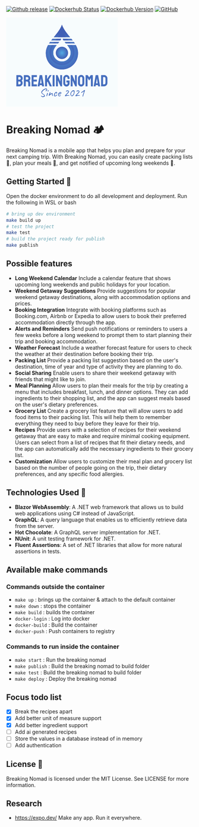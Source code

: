 [![Github release](https://img.shields.io/github/v/release/rolfwessels/BreakingNomad)](https://github.com/rolfwessels/BreakingNomad/releases)
[![Dockerhub Status](https://img.shields.io/badge/dockerhub-ok-blue.svg)](https://hub.docker.com/r/rolfwessels/BreakingNomad/tags)
[![Dockerhub Version](https://img.shields.io/docker/v/rolfwessels/BreakingNomad?sort=semver)](https://hub.docker.com/r/rolfwessels/BreakingNomad/tags)
[![GitHub](https://img.shields.io/github/license/rolfwessels/BreakingNomad)](https://github.com/rolfwessels/BreakingNomad/licence.md)

![breaking nomad](./docs/logo.png "breaking nomad")

# Breaking Nomad 🏕️

Breaking Nomad is a mobile app that helps you plan and prepare for your next camping trip. With Breaking Nomad, you can easily create packing lists 🎒, plan your meals 🍴, and get notified of upcoming long weekends 📅.

## Getting Started 🚀

Open the docker environment to do all development and deployment. Run the following in WSL or bash

```bash
# bring up dev environment
make build up
# test the project
make test
# build the project ready for publish
make publish
```

## Possible features

- **Long Weekend Calendar** Include a calendar feature that shows upcoming long weekends and public holidays for your location.
- **Weekend Getaway Suggestions** Provide suggestions for popular weekend getaway destinations, along with accommodation options and prices.
- **Booking Integration** Integrate with booking platforms such as Booking.com, Airbnb or Expedia to allow users to book their preferred accommodation directly through the app.
- **Alerts and Reminders** Send push notifications or reminders to users a few weeks before a long weekend to prompt them to start planning their trip and booking accommodation.
- **Weather Forecast** Include a weather forecast feature for users to check the weather at their destination before booking their trip.
- **Packing List** Provide a packing list suggestion based on the user's destination, time of year and type of activity they are planning to do.
- **Social Sharing** Enable users to share their weekend getaway with friends that might like to join.
- **Meal Planning** Allow users to plan their meals for the trip by creating a menu that includes breakfast, lunch, and dinner options. They can add ingredients to their shopping list, and the app can suggest meals based on the user's dietary preferences.
- **Grocery List** Create a grocery list feature that will allow users to add food items to their packing list. This will help them to remember everything they need to buy before they leave for their trip.
- **Recipes** Provide users with a selection of recipes for their weekend getaway that are easy to make and require minimal cooking equipment. Users can select from a list of recipes that fit their dietary needs, and the app can automatically add the necessary ingredients to their grocery list.
- **Customization** Allow users to customize their meal plan and grocery list based on the number of people going on the trip, their dietary preferences, and any specific food allergies.

## Technologies Used 🔧

- **Blazor WebAssembly**: A .NET web framework that allows us to build web applications using C# instead of JavaScript.
- **GraphQL**: A query language that enables us to efficiently retrieve data from the server.
- **Hot Chocolate**: A GraphQL server implementation for .NET.
- **NUnit**: A unit testing framework for .NET.
- **Fluent Assertions**: A set of .NET libraries that allow for more natural assertions in tests.

## Available make commands

### Commands outside the container

- `make up` : brings up the container & attach to the default container
- `make down` : stops the container
- `make build` : builds the container
- `docker-login` : Log into docker
- `docker-build` : Build the container
- `docker-push` : Push containers to registry

### Commands to run inside the container

- `make start` : Run the breaking nomad
- `make publish` : Build the breaking nomad to build folder
- `make test` : Build the breaking nomad to build folder
- `make deploy` : Deploy the breaking nomad

## Focus todo list

- [x] Break the recipes apart
- [x] Add better unit of measure support
- [x] Add better ingredient support
- [ ] Add ai generated recipes
- [ ] Store the values in a database instead of in memory
- [ ] Add authentication

## License 📝

Breaking Nomad is licensed under the MIT License. See LICENSE for more information.

## Research

- <https://expo.dev/> Make any app. Run it everywhere.
